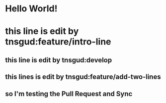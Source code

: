 # Hello World!

# this line is edit by tnsgud:feature/intro-line

## this line is edit by tnsgud:develop

## this lines is edit by tnsgud:feature/add-two-lines
## so I'm testing the Pull Request and Sync
